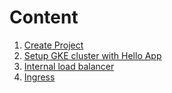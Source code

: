 
# Content
1. [Create Project](https://github.com/adithaha/temp/blob/main/gke/project.md)
2. [Setup GKE cluster with Hello App](https://github.com/adithaha/temp/blob/main/gke/simple.md)
3. [Internal load balancer](https://github.com/adithaha/temp/blob/main/gke/internal-lb.md)
4. [Ingress ](https://github.com/adithaha/temp/blob/main/gke/ingress.md)
